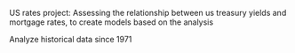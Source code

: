 US rates project: Assessing the relationship between us treasury yields 
and mortgage rates, to create models based on the analysis

Analyze historical data since 1971
